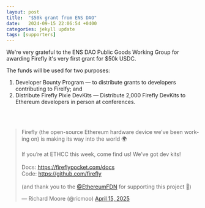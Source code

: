 ```yaml
---
layout: post
title:  "$50k grant from ENS DAO"
date:   2024-09-15 22:06:54 +0400
categories: jekyll update
tags: [supporters]
---
```


We're very grateful to the ENS DAO Public Goods Working Group for awarding Firefly it's very first grant for $50k USDC.

The funds will be used for two purposes:
1. Developer Bounty Program — to distribute grants to developers contributing to Firelfy; and 
2. Distribute Firefly Pixie DevKits — Distribute 2,000 Firefly DevKits to Ethereum developers in person at conferences.

<br/><br/>

<div class="tweet-wrapper">
<blockquote class="twitter-tweet">
  <p lang="en" dir="ltr">Firefly (the open-source Ethereum hardware device we’ve been working on) is making its way into the world 🌍<br><br>If you’re at ETHCC this week, come find us! We’ve got dev kits!<br><br>Docs: <a href="https://fireflypocket.com/docs">https://fireflypocket.com/docs</a><br>Code: <a href="https://github.com/firefly">https://github.com/firefly</a><br><br>(and thank you to the <a href="https://twitter.com/EthereumFDN">@EthereumFDN</a> for supporting this project 🙏)</p>
  &mdash; Richard Moore (@ricmoo) <a href="https://twitter.com/ricmoo/status/1937862700081545662">April 15, 2025</a>
</blockquote>
</div>
<script async src="https://platform.twitter.com/widgets.js" charset="utf-8"></script>